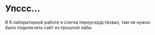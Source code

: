 # Упссс...

В 6 лабораторной работе я слегка переусердствовал, там не нужно было подключать сайт из прошлой лабы
